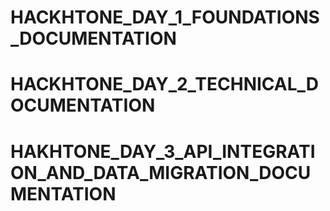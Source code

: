 # HACKHTONE_DAY_1_FOUNDATIONS_DOCUMENTATION
# HACKHTONE_DAY_2_TECHNICAL_DOCUMENTATION
# HAKHTONE_DAY_3_API_INTEGRATION_AND_DATA_MIGRATION_DOCUMENTATION
